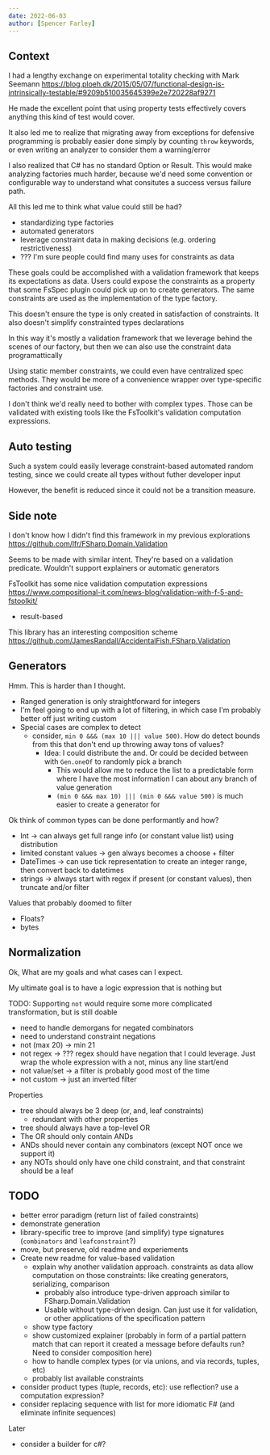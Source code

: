 ```yaml
---
date: 2022-06-03
author: [Spencer Farley]
---
```


## Context

I had a lengthy exchange on experimental totality checking with Mark Seemann https://blog.ploeh.dk/2015/05/07/functional-design-is-intrinsically-testable/#9209b510035645399e2e720228af9271

He made the excellent point that using property tests effectively covers anything this kind of test would cover.

It also led me to realize that migrating away from exceptions for defensive programming is probably easier done simply by counting `throw` keywords, or even writing an analyzer to consider them a warning/error

I also realized that C# has no standard Option or Result. This would make analyzing factories much harder, because we'd need some convention or configurable way to understand what consitutes a success versus failure path.


All this led me to think what value could still be had?
- standardizing type factories
- automated generators
- leverage constraint data in making decisions (e.g. ordering restrictiveness)
- ??? I'm sure people could find many uses for constraints as data

These goals could be accomplished with a validation framework that keeps its expectations as data.
Users could expose the constraints as a property that some FsSpec plugin could pick up on to create generators.
The same constraints are used as the implementation of the type factory.

This doesn't ensure the type is only created in satisfaction of constraints. It also doesn't simplify constrainted types declarations 

In this way it's mostly a validation framework that we leverage behind the scenes of our factory, but then we can also use the constraint data programattically

Using static member constraints, we could even have centralized spec methods. They would be more of a convenience wrapper over type-specific factories and constraint use.

I don't think we'd really need to bother with complex types. Those can be validated with existing tools like the FsToolkit's validation computation expressions.


## Auto testing

Such a system could easily leverage constraint-based automated random testing, since we could create all types without futher developer input

However, the benefit is reduced since it could not be a transition measure.

## Side note

I don't know how I didn't find this framework in my previous explorations
https://github.com/lfr/FSharp.Domain.Validation

Seems to be made with similar intent.
They're based on a validation predicate. Wouldn't support explainers or automatic generators


FsToolkit has some nice validation computation expressions https://www.compositional-it.com/news-blog/validation-with-f-5-and-fstoolkit/
- result-based

This library has an interesting composition scheme https://github.com/JamesRandall/AccidentalFish.FSharp.Validation

## Generators

Hmm. This is harder than I thought.
- Ranged generation is only straightforward for integers
- I'm feel going to end up with a lot of filtering, in which case I'm probably better off just writing custom
- Special cases are complex to detect
  - consider, `min 0 &&& (max 10 ||| value 500)`. How do detect bounds from this that don't end up throwing away tons of values?
    - Idea: I could distribute the and. Or could be decided between with `Gen.oneOf` to randomly pick a branch
      - This would allow me to reduce the list to a predictable form where I have the most information I can about any branch of value generation
      - `(min 0 &&& max 10) ||| (min 0 &&& value 500)` is much easier to create a generator for

Ok think of common types can be done performantly and how?
- Int -> can always get full range info (or constant value list) using distribution 
- limited constant values -> gen always becomes a choose + filter
- DateTimes -> can use tick representation to create an integer range, then convert back to datetimes
- strings -> always start with regex if present (or constant values), then truncate and/or filter

Values that probably doomed to filter
- Floats?
- bytes 

## Normalization

Ok, What are my goals and what cases can I expect.

My ultimate goal is to have a logic expression that is nothing but 

TODO: Supporting `not` would require some more complicated transformation, but is still doable
- need to handle demorgans for negated combinators
- need to understand constraint negations
 - not (max 20) -> min 21
 - not regex -> ??? regex should have negation that I could leverage. Just wrap the whole expression with a not, minus any line start/end 
 - not value/set -> a filter is probably good most of the time
 - not custom -> just an inverted filter

Properties
- tree should always be 3 deep (or, and, leaf constraints)
  - redundant with other properties
- tree should always have a top-level OR
- The OR should only contain ANDs
- ANDs should never contain any combinators (except NOT once we support it)
- any NOTs should only have one child constraint, and that constraint should be a leaf

## TODO
- better error paradigm (return list of failed constraints)
- demonstrate generation
- library-specific tree to improve (and simplify) type signatures (`combinators` and `leafconstraint`?)
- move, but preserve, old readme and experiements
- Create new readme for value-based validation
  - explain why another validation approach. constraints as data allow computation on those constraints: like creating generators, serializing, comparison
    - probably also introduce type-driven approach similar to FSharp.Domain.Validation
    - Usable without type-driven design. Can just use it for validation, or other applications of the specification pattern
  - show type factory
  - show customized explainer (probably in form of a partial pattern match that can report it created a message before defaults run? Need to consider composition here)
  - how to handle complex types (or via unions, and via records, tuples, etc)
  - probably list available constraints
- consider product types (tuple, records, etc): use reflection? use a computation expression? 
- consider replacing sequence with list for more idiomatic F# (and eliminate infinite sequences)

Later
- consider a builder for c#?
